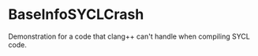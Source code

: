# BaseInfoSYCLCrash

Demonstration for a code that clang\+\+ can't handle when compiling SYCL code.
